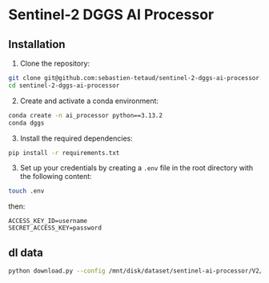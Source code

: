 # Sentinel-2 DGGS AI Processor


## Installation

1. Clone the repository:

```bash
git clone git@github.com:sebastien-tetaud/sentinel-2-dggs-ai-processor.git
cd sentinel-2-dggs-ai-processor
```

2. Create and activate a conda environment:

```bash
conda create -n ai_processor python==3.13.2
conda dggs
```

3. Install the required dependencies:

```bash
pip install -r requirements.txt
```

3. Set up your credentials by creating a `.env` file in the root directory with the following content:

```bash
touch .env
```
then:

```
ACCESS_KEY_ID=username
SECRET_ACCESS_KEY=password
```



## dl data
```bash
python download.py --config /mnt/disk/dataset/sentinel-ai-processor/V2/config_20250418_134103.yaml --l1c-csv /mnt/disk/dataset/sentinel-ai-processor/V2/input_l1c.csv --l2a-csv /mnt/disk/dataset/sentinel-ai-processor/V2/output_l2a.csv
```
